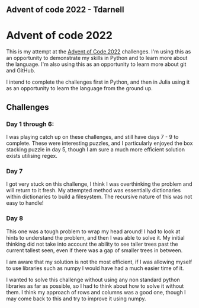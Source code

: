 ## Advent of code 2022 - Tdarnell

# Advent of code 2022

This is my attempt at the [Advent of Code 2022](https://adventofcode.com/2022) challenges. I'm using this as an opportunity to demonstrate my skills in Python and to learn more about the language. I'm also using this as an opportunity to learn more about git and GitHub.

I intend to complete the challenges first in Python, and then in Julia using it as an opportunity to learn the language from the ground up. 

## Challenges

### Day 1 through 6:

I was playing catch up on these challenges, and still have days 7 - 9 to complete. These were interesting puzzles, and I particularly enjoyed the box stacking puzzle in day 5, though I am sure a much more efficient solution exists utilising regex. 

### Day 7

I got very stuck on this challenge, I think I was overthinking the problem and will return to it fresh. My attempted method was essentially dictionaries within dictionaries to build a filesystem. The recursive nature of this was not easy to handle! 

### Day 8

This one was a tough problem to wrap my head around! I had to look at hints to understand the problem, and then I was able to solve it. My initial thinking did not take into account the ability to see taller trees past the current tallest seen, even if there was a gap of smaller trees in between. 

I am aware that my solution is not the most efficient, if I was allowing myself to use libraries such as numpy I would have had a much easier time of it. 

I wanted to solve this challenge without using any non standard python libraries as far as possible, so I had to think about how to solve it without them. I think my approach of rows and columns was a good one, though I may come back to this and try to improve it using numpy.